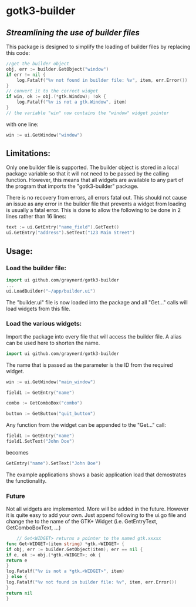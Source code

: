 # __gotk3-builder__

## _Streamlining the use of builder files_

This package is designed to simplify the loading of builder files by replacing this code:

```go 
//get the builder object 	
obj, err := builder.GetObject("window")
if err != nil {
    log.Fatalf("%v not found in builder file: %v", item, err.Error())
}
// convert it to the correct widget
if win, ok := obj.(*gtk.Window); !ok {
	log.Fatalf("%v is not a gtk.Window", item)
} 
// the variable "win" now contains the "window" widget pointer
```

with one line:

```go 
win := ui.GetWindow("window")
```

## __Limitations:__

Only one builder file is supported. The builder object is stored in a local package variable so that it will not need to
be passed by the calling function. However, this means that all widgets are available to any part of the program that
imports the "gotk3-builder" package.

There is no recovery from errors, all errors fatal out. This should not cause an issue as any error in the builder file
that prevents a widget from loading is usually a fatal error. This is done to allow the following to be done in 2 lines
rather than 16 lines:

```go
text := ui.GetEntry("name_field").GetText()
ui.GetEntry("address").SetText("123 Main Street")
```

## __Usage__:

### Load the builder file:

```go
import ui github.com/graynerd/gotk3-builder
...
ui.LoadBuilder("~/app/builder.ui")
```

The "builder.ui" file is now loaded into the package and all "Get..." calls will load widgets from this file.

### Load the various widgets:

Import the package into every file that will access the builder file. A alias can be used here to shorten the name.

```go
import ui github.com/graynerd/gotk3-builder
```

The name that is passed as the parameter is the ID from the required widget.

```go 
win := ui.GetWindow("main_window")

field1 := GetEntry("name")

combo := GetComboBox("combo")

button := GetButton("quit_button")
```

Any function from the widget can be appended to the "Get..." call:

```go
field1 := GetEntry("name")
field1.SetText("John Doe")
```

becomes

```go
GetEntry("name").SetText("John Doe")
```

The example applications shows a basic application load that demostrates the functionality.

### Future

Not all widgets are implemented. More will be added in the future. However it is quite easy to add your own. Just append
following to the ui.go file and change the <WIDGET> to the name of the GTK+ Widget (i.e. GetEntryText, GetComboBoxText,
...)

```go
    // Get<WIDGET> returns a pointer to the named gtk.xxxxx
func Get<WIDGET>(item string) *gtk.<WIDGET> {
if obj, err := builder.GetObject(item); err == nil {
if e, ok := obj.(*gtk.<WIDGET>; ok {
return e
}
log.Fatalf("%v is not a *gtk.<WIDGET>", item)
} else {
log.Fatalf("%v not found in builder file: %v", item, err.Error())
}
return nil
}
```

 



